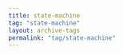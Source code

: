 ```yaml
---
title: state-machine
tag: "state-machine"
layout: archive-tags
permalink: "tag/state-machine"
---
```

